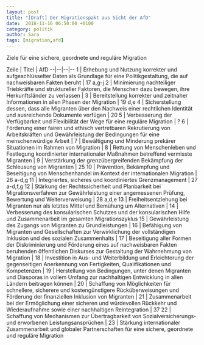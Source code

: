 ```yaml
---
layout: post
title: "[Draft] Der Migrationspakt aus Sicht der AfD"
date:  2018-11-16 06:50:00 +0100
category: politik
author: Sara
tags: [migration,afd]
---
```


Ziele für eine sichere, geordnete und reguläre Migration

Zeile | Titel | AfD
--|--|--|--
1 |  Erhebung und Nutzung korrekter und aufgeschlüsselter Daten als Grundlage für eine Politikgestaltung, die auf nachweisbaren Fakten beruht | 17 a,g-j
2 |  Minimierung nachteiliger Triebkräfte und struktureller Faktoren, die Menschen dazu bewegen, ihre Herkunftsländer zu verlassen |
3 |  Bereitstellung korrekter und zeitnaher Informationen in allen Phasen der Migration | 19 d,e
4 |  Sicherstellung dessen, dass alle Migranten über den Nachweis einer rechtlichen Identität und ausreichende Dokumente verfügen | 20
5 |  Verbesserung der Verfügbarkeit und Flexibilität der Wege für eine reguläre Migration | ?
6 |  Förderung einer fairen und ethisch vertretbaren Rekrutierung von Arbeitskräften und Gewährleistung der Bedingungen für eine menschenwürdige Arbeit |
7 |  Bewältigung und Minderung prekärer Situationen im Rahmen von Migration |
8 |  Rettung von Menschenleben und Festlegung koordinierter internationaler Maßnahmen betreffend vermisste Migranten |
9 |  Verstärkung der grenzübergreifenden Bekämpfung der Schleusung von Migranten | 25
10 |  Prävention, Bekämpfung und Beseitigung von Menschenhandel im Kontext der internationalen Migration | 26 a-d,g
11 |  Integriertes, sicheres und koordiniertes Grenzmanagement | 27 a-d,f,g
12 |  Stärkung der Rechtssicherheit und Planbarkeit bei Migrationsverfahren zur Gewährleistung einer angemessenen Prüfung, Bewertung und Weiterverweisung | 28 a,d,e
13 |  Freiheitsentziehung bei Migranten nur als letztes Mittel und Bemühung um Alternativen |
14 |  Verbesserung des konsularischen Schutzes und der konsularischen Hilfe und Zusammenarbeit im gesamten Migrationszyklus
15 |  Gewährleistung des Zugangs von Migranten zu Grundleistungen |
16 |  Befähigung von Migranten und Gesellschaften zur Verwirklichung der vollständigen Inklusion und des sozialen Zusammenhalts |
17 |  Beseitigung aller Formen der Diskriminierung und Förderung eines auf nachweisbaren Fakten beruhenden öffentlichen Diskurses zur Gestaltung der Wahrnehmung von Migration |
18 | Investition in Aus- und Weiterbildung und Erleichterung der gegenseitigen Anerkennung von Fertigkeiten, Qualifikationen und Kompetenzen |
19 |  Herstellung von Bedingungen, unter denen Migranten und Diasporas in vollem Umfang zur nachhaltigen Entwicklung in allen Ländern beitragen können |
20 |  Schaffung von Möglichkeiten für schnellere, sicherere und kostengünstigere Rücküberweisungen und Förderung der finanziellen Inklusion von Migranten |
21 |  Zusammenarbeit bei der Ermöglichung einer sicheren und würdevollen Rückkehr und Wiederaufnahme sowie einer nachhaltigen Reintegration | 37
22 |  Schaffung von Mechanismen zur Übertragbarkeit von Sozialversicherungs- und erworbenen Leistungsansprüchen |
23 |  Stärkung internationaler Zusammenarbeit und globaler Partnerschaften für eine sichere, geordnete und reguläre Migration
